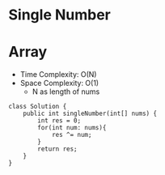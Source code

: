 # Single Number
# Array
* Time Complexity: O(N)
* Space Complexity: O(1)
	* N as length of nums
```
class Solution {
    public int singleNumber(int[] nums) {
        int res = 0;
        for(int num: nums){
            res ^= num;
        }
        return res;
    }
}
```